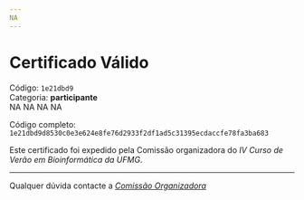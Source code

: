```yaml
---
NA
---
```


# Certificado Válido

Código: `1e21dbd9`<br>
Categoria: **participante**<br>
NA
NA
NA
NA


Código completo: `1e21dbd9d8530c0e3e624e8fe76d2933f2df1ad5c31395ecdaccfe78fa3ba683`


Este certificado foi expedido pela Comissão organizadora do *IV Curso de Verão em Bioinformática da UFMG*.

----

Qualquer dúvida contacte a [_Comissão Organizadora_](<mailto:cursobioinfoufmg@gmail.com$subject=[Certificados]>)

